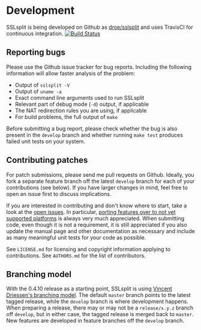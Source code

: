 # Development

SSLsplit is being developed on Github as [droe/sslsplit][1] and uses
TravisCI for continuous integration.
[![Build Status](https://travis-ci.org/droe/sslsplit.svg?branch=master)](https://travis-ci.org/droe/sslsplit)

[1]: https://github.com/droe/sslsplit

## Reporting bugs

Please use the Github issue tracker for bug reports.  Including the following
information will allow faster analysis of the problem:

-   Output of `sslsplit -V`
-   Output of `uname -a`
-   Exact command line arguments used to run SSLsplit
-   Relevant part of debug mode (`-d`) output, if applicable
-   The NAT redirection rules you are using, if applicable
-   For build problems, the full output of `make`

Before submitting a bug report, please check whether the bug is also present
in the `develop` branch and whether running `make test` produces failed unit
tests on your system.


## Contributing patches

For patch submissions, please send me pull requests on Github.  Ideally, you
fork a separate feature branch off the latest `develop` branch for each of
your contributions (see below).  If you have larger changes in mind, feel
free to open an issue first to discuss implications.

If you are interested in contributing and don't know where to start, take a
look at the [open issues][2].  In particular, [porting features over to not
yet supported platforms][3] is always very much appreciated.  When submitting
code, even though it is not a requirement, it is still appreciated if you
also update the manual page and other documentation as necessary and include
as many meaningful unit tests for your code as possible.

[2]: https://github.com/droe/sslsplit/issues
[3]: https://github.com/droe/sslsplit/labels/portability

See `LICENSE.md` for licensing and copyright information applying to
contributions.  See `AUTHORS.md` for the list of contributors.


## Branching model

With the 0.4.10 release as a starting point, SSLsplit is using [Vincent
Driessen's branching model][4].  The default `master` branch points to the
latest tagged release, while the `develop` branch is where development happens.
When preparing a release, there may or may not be a `release/x.y.z` branch off
`develop`, but in either case, the tagged release is merged back to `master`.
New features are developed in feature branches off the `develop` branch.

[4]: http://nvie.com/posts/a-successful-git-branching-model/


